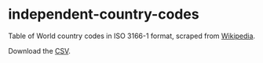 # independent-country-codes

Table of World country codes in ISO 3166-1 format, scraped from [Wikipedia](https://en.wikipedia.org/wiki/ISO_3166-1). 

Download the [CSV](country-codes.csv).